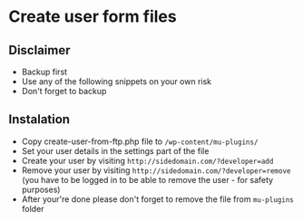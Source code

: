 # Create user form files

## Disclaimer

- Backup first
- Use any of the following snippets on your own risk
- Don't forget to backup

## Instalation

- Copy create-user-from-ftp.php file to `/wp-content/mu-plugins/`
- Set your user details in the settings part of the file
- Create your user by visiting `http://sidedomain.com/?developer=add`
- Remove your user by visiting `http://sidedomain.com/?developer=remove` (you have to be logged in to be able to remove the user - for safety purposes)
- After your're done please don't forget to remove the file from `mu-plugins` folder
